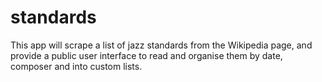 # standards
This app will scrape a list of jazz standards from the Wikipedia page, and provide a public user interface to read and organise them by date, composer and into custom lists.
